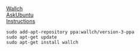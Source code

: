 [Wallch](http://wall-changer.sourceforge.net/)  
[AskUbuntu](http://askubuntu.com/a/116497/64325)  
[Instructions](http://www.noobslab.com/2012/05/install-wallch-wallpaper-changer-in.html)  

`sudo add-apt-repository ppa:wallch/version-3-ppa`  
`sudo apt-get update`  
`sudo apt-get install wallch`  